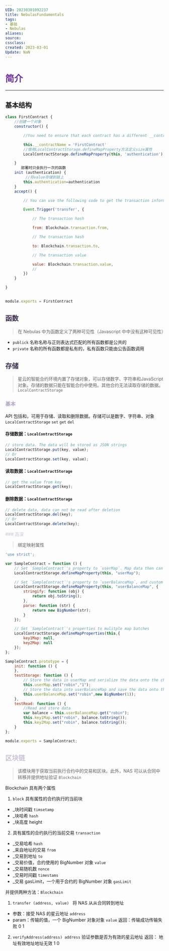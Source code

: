 ```yaml
---
UID: 20230301092237 
title: NebulasFundamentals
tags: 
- 基础
- Nebulas
aliases: 
source: 
cssclass: 
created: 2023-03-01
Update: NaN
---
```

# <font color="#7030a0">简介</font>

---
## 基本结构

```js
class FirstContract {
    //创建一个对象
    constructor() {

        //You need to ensure that each contract has a different __contractName

        this.__contractName = 'FirstContract'
        //使用LocalContractStorage.defineMapProperty方法定义size属性
        LocalContractStorage.defineMapProperty(this, 'authentication')

    }
       部署时只会执行一次的函数
    init (authentication) {
         //将value存储到链上
        this.authentication=authentication
    }
    accept() {

        // You can use the following code to get the transaction information

        Event.Trigger('transfer', {

            // The transaction hash

            from: Blockchain.transaction.from,

            // The transaction hash

            to: Blockchain.transaction.to,

            // The transaction value

            value: Blockchain.transaction.value,
            //
        })
    }

}
 

module.exports = FirstContract
```
## <font color="#3f3151"> 函数</font>
> 在 Nebulas 中为函数定义了两种可见性（Javascript 中中没有这种可见性）

-  `publick` 名称名称与正则表达式匹配的所有函数都是公共的
- `private` 名称的所有函数都是私有的，私有函数只能由公告函数调用 

## <font color="#3f3151">存储</font>
> 星云的智能合约环境内置了存储对象，可以存储数字、字符串和JavaScript对象。存储的数据只能在智能合约中使用。其他合约无法读取存储的数据。`LocalContractStorage`
### <font color="#b2a2c7">基本</font>
API 包括和，可用于存储、读取和删除数据。存储可以是数字、字符串、对象 `LocalContractStorage` `set` `get`  `del`

#### 存储数据：`LocalContractStorage`
```js
// store data. The data will be stored as JSON strings
LocalContractStorage.put(key, value);
// Or
LocalContractStorage.set(key, value);
```
#### 读取数据：`LocalContractStorage`
```js
// get the value from key
LocalContractStorage.get(key);
```
#### 删除数据：`LocalContractStorage`
```js
// delete data, data can not be read after deletion
LocalContractStorage.del(key);
// Or
LocalContractStorage.delete(key);
```
<font color="#ccc1d9">### 高深</font>
>绑定映射属性

```js
'use strict';

var SampleContract = function () {
    // Set `SampleContract`'s property to `userMap`. Map data then can be stored onto the chain using `userMap`
    LocalContractStorage.defineMapProperty(this, "userMap");

    // Set `SampleContract`'s property to `userBalanceMap`, and custom define the storing and serializtion reading functions.
    LocalContractStorage.defineMapProperty(this, "userBalanceMap", {
        stringify: function (obj) {
            return obj.toString();
        },
        parse: function (str) {
            return new BigNumber(str);
        }
    });

    // Set `SampleContract`'s properties to mulitple map batches
    LocalContractStorage.defineMapProperties(this,{
        key1Map: null,
        key2Map: null
    });
};

SampleContract.prototype = {
    init: function () {
    },
    testStorage: function () {
        // Store the data in userMap and serialize the data onto the chain
        this.userMap.set("robin","1");
        // Store the data into userBalanceMap and save the data onto the chain using a custom serialization function
        this.userBalanceMap.set("robin",new BigNumber(1));
    },
    testRead: function () {
        //Read and store data
        var balance = this.userBalanceMap.get("robin");
        this.key1Map.set("robin", balance.toString());
        this.key2Map.set("robin", balance.toString());
    }
};

module.exports = SampleContract;
```
## <font color="#ccc1d9">区块链</font>
> 该模块用于获取当前执行合约中的交易和区块。此外，NAS 可以从合同中转移并提供地址验证 `Blockchain`

Blockchain 具有两个属性
1. `block` 具有属性的合约执行的当前块
 -  _块时间戳 `timsetamp`
 - _块哈希 `hash`
 - _块高度 height
 2. 具有属性的合约执行的当前交易 `transaction`
 - _交易哈希 `hash`
 - _来自地址的交易 `from`
 - _交易到地址 `to`
 - _交易价值，合约使用的 BigNumber 对象 `value`
 - _交易随机数 `nonce`
 - _交易时间戳 `timestams`
 - _交易 gasLimit，一个用于合约的 BigNumber 对象 `gasLimit`
 
 并提供两种方法：`Blockchain`
 1. `transfer (address, value) ` 将 NAS 从从合同转到地址
 - 参数：接受 NAS 的星云地址 `address`
 - param：传输的值，一个 BigNumber 对象对象 `value`
 返回：传输成功传输失败 0 1
 2. `verifyAddress(address) address` 验证参数是否为有效的星云地址 
 返回： 地址有效地址地址无效 1 0
 
 
 
